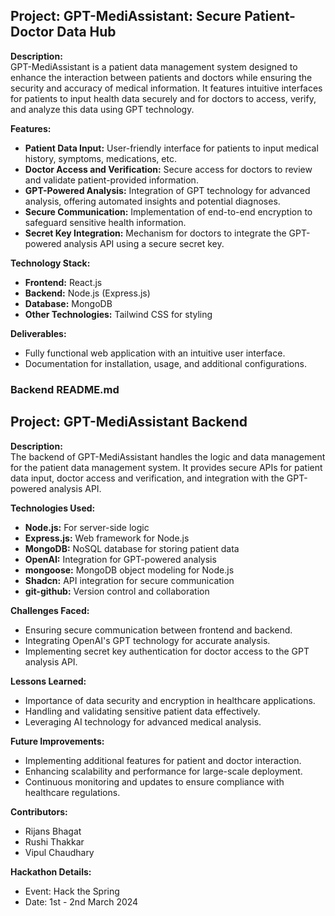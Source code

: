 ## Project: GPT-MediAssistant: Secure Patient-Doctor Data Hub

**Description:**  
GPT-MediAssistant is a patient data management system designed to enhance the interaction between patients and doctors while ensuring the security and accuracy of medical information. It features intuitive interfaces for patients to input health data securely and for doctors to access, verify, and analyze this data using GPT technology.

**Features:**
- **Patient Data Input:** User-friendly interface for patients to input medical history, symptoms, medications, etc.
- **Doctor Access and Verification:** Secure access for doctors to review and validate patient-provided information.
- **GPT-Powered Analysis:** Integration of GPT technology for advanced analysis, offering automated insights and potential diagnoses.
- **Secure Communication:** Implementation of end-to-end encryption to safeguard sensitive health information.
- **Secret Key Integration:** Mechanism for doctors to integrate the GPT-powered analysis API using a secure secret key.

**Technology Stack:**
- **Frontend:** React.js
- **Backend:** Node.js (Express.js)
- **Database:** MongoDB
- **Other Technologies:** Tailwind CSS for styling

**Deliverables:**
- Fully functional web application with an intuitive user interface.
- Documentation for installation, usage, and additional configurations.

### Backend README.md

## Project: GPT-MediAssistant Backend

**Description:**  
The backend of GPT-MediAssistant handles the logic and data management for the patient data management system. It provides secure APIs for patient data input, doctor access and verification, and integration with the GPT-powered analysis API.

**Technologies Used:**
- **Node.js:** For server-side logic
- **Express.js:** Web framework for Node.js
- **MongoDB:** NoSQL database for storing patient data
- **OpenAI:** Integration for GPT-powered analysis
- **mongoose:** MongoDB object modeling for Node.js
- **Shadcn:** API integration for secure communication
- **git-github:** Version control and collaboration

**Challenges Faced:**
- Ensuring secure communication between frontend and backend.
- Integrating OpenAI's GPT technology for accurate analysis.
- Implementing secret key authentication for doctor access to the GPT analysis API.

**Lessons Learned:**
- Importance of data security and encryption in healthcare applications.
- Handling and validating sensitive patient data effectively.
- Leveraging AI technology for advanced medical analysis.

**Future Improvements:**
- Implementing additional features for patient and doctor interaction.
- Enhancing scalability and performance for large-scale deployment.
- Continuous monitoring and updates to ensure compliance with healthcare regulations.

**Contributors:**  
- Rijans Bhagat
- Rushi Thakkar
- Vipul Chaudhary

**Hackathon Details:**  
- Event: Hack the Spring
- Date: 1st - 2nd March 2024

